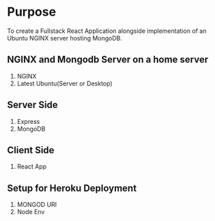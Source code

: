 # Purpose
To create a Fullstack React Application alongside implementation of an Ubuntu NGINX server hosting MongoDB. 

## NGINX and Mongodb Server on a home server
1. NGINX
2. Latest Ubuntu(Server or Desktop)

## Server Side 
1. Express
3. MongoDB

## Client Side
1. React App

## Setup for Heroku Deployment
1. MONGOD URI
2. Node Env
